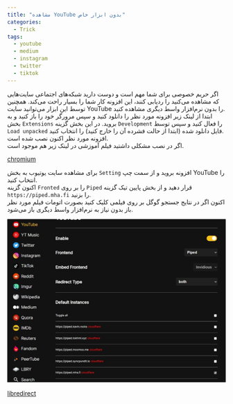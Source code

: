 ```yaml
---
title: "مشاهده YouTube بدون ابزار خاص"
categories:
  - Trick
tags:
  - youtube
  - medium
  - instagram
  - twitter
  - tiktok
---
```


اگر حریم خصوصی برای شما مهم است و دوست دارید شبکه‌های اجتماعی سایت‌هایی که مشاهده می‌کنید را ردیابی کنند، این افزونه کار شما را بسیار راحت می‌کند. همچنین توسط این ابزار می‌توانید سایت YouTube را بدون نرم‌افزار واسط دیگری مشاهده کنید.  
ابتدا از لینک زیر افزونه مورد نظر را دانلود کنید و سپس مرورگر خود را باز کنید و به بخش `Extensions` بروید. در این بخش گزینه `Development` را فعال کنید و سپس توسط `Load unpacked` فایل دانلود شده (ابتدا از حالت فشرده آن را خارج کنید) را انتخاب کنید.  
افزونه مورد نظر اکنون نصب شده است.  
اگر در نصب مشکلی داشتید فیلم آموزشی در لینک زیر هم موجود است.  

[chromium](https://github.com/libredirect/libredirect/blob/master/chromium.md)  

برای مشاهده سایت یوتیوب به بخش `Setting` افزونه بروید و از سمت چپ YouTube را انتخاب کنید.  
اکنون گزینه `Fronted` را بر روی `Piped` قرار دهید و از بخش پایین تیک گزینه `https://piped.mha.fi` را بزنید.  
اکنون اگر در نتایج جستجو گوگل بر روی فیلمی کلیک کنید بصورت اتومات فیلم مورد نظر باز بدون نیاز به نرم‌افزار واسط دیگری باز می‌شود.  

![mhkarami97](/assets/img/piped.jpg)  

[libredirect](https://github.com/libredirect/libredirect)  


